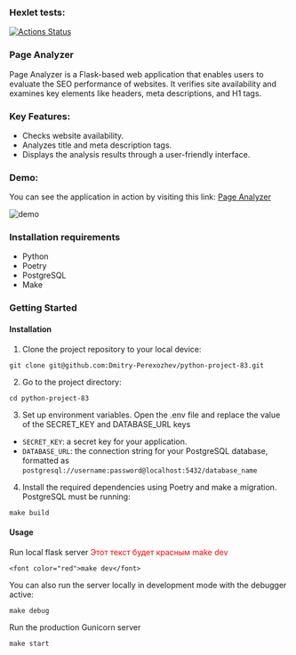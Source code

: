 ### Hexlet tests:
[![Actions Status](https://github.com/Dmitry-Perexozhev/python-project-83/actions/workflows/hexlet-check.yml/badge.svg)](https://github.com/Dmitry-Perexozhev/python-project-83/actions)

### Page Analyzer

Page Analyzer is a Flask-based web application that enables users to evaluate the SEO performance of websites. It verifies site availability and examines key elements like headers, meta descriptions, and H1 tags.

### Key Features:

- Checks website availability.
- Analyzes title and meta description tags.
- Displays the analysis results through a user-friendly interface.

### Demo:

You can see the application in action by visiting this link: [Page Analyzer](https://python-project-83-amyh.onrender.com)

![demo](https://github.com/user-attachments/assets/22f5a0e0-4e7b-4982-82bc-ef9a21072308)

### Installation requirements
- Python 
- Poetry
- PostgreSQL
- Make

### Getting Started
#### Installation
1. Clone the project repository to your local device:
```
git clone git@github.com:Dmitry-Perexozhev/python-project-83.git
```
2. Go to the project directory:
```
cd python-project-83
```

3. Set up environment variables.
Open the .env file and replace the value of the SECRET_KEY and DATABASE_URL keys
- `SECRET_KEY`: a secret key for your application.
- `DATABASE_URL`: the connection string for your PostgreSQL database, formatted as `postgresql://username:password@localhost:5432/database_name`

4. Install the required dependencies using Poetry and make a migration. PostgreSQL must be running:
```
make build
```
#### Usage

Run local flask server
<span style="color: red;">Этот текст будет красным</span>
<font color="red">make dev</font>
```
<font color="red">make dev</font>
```
You can also run the server locally in development mode with the debugger active:
```
make debug
```
Run the production Gunicorn server

```
make start
```